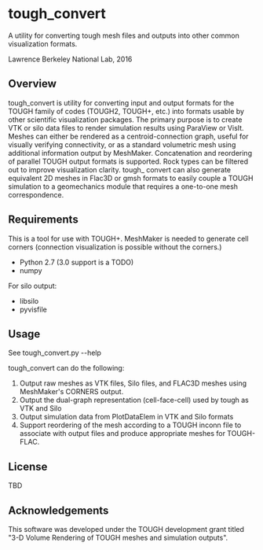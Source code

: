 tough\_convert
=============

A utility for converting tough mesh files and outputs into other common visualization formats.

Lawrence Berkeley National Lab, 2016

Overview
--------

tough\_convert is utility for converting input and output formats for the TOUGH family of codes (TOUGH2, TOUGH+, etc.) into formats usable by other scientific visualization packages. The primary purpose is to create VTK or silo data files to render simulation results using ParaView or VisIt. Meshes can either be rendered as a centroid-connection graph, useful for visually verifying connectivity, or as a standard volumetric mesh using additional information output by MeshMaker. Concatenation and reordering of parallel TOUGH output formats is supported. Rock types can be filtered out to improve visualization clarity. tough\_ convert can also generate equivalent 2D meshes in Flac3D or gmsh formats to easily couple a TOUGH simulation to a geomechanics module that requires a one-to-one mesh correspondence.

Requirements
------------

This is a tool for use with TOUGH+. MeshMaker is needed to generate cell corners (connection visualization is
possible without the corners.)

- Python 2.7 (3.0 support is a TODO)
- numpy

For silo output:

- libsilo
- pyvisfile

Usage
-----

See tough\_convert.py --help

tough_convert can do the following:

1. Output raw meshes as VTK files, Silo files, and FLAC3D meshes using MeshMaker's CORNERS output.
2. Output the dual-graph representation (cell-face-cell) used by tough as VTK and Silo
3. Output simulation data from PlotDataElem in VTK and Silo formats
4. Support reordering of the mesh according to a TOUGH inconn file to associate with output files and
produce appropriate meshes for TOUGH-FLAC.

License
-------

TBD

Acknowledgements
----------------

This software was developed under the TOUGH development grant titled "3-D Volume Rendering of TOUGH meshes and simulation outputs".
